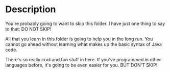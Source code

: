 # Description

You're probably going to want to skip this folder. I have just one thing to say to that: DO NOT SKIP!

All that you learn in this folder is going to help you in the long run. You cannot go ahead without learning what makes up the basic syntax of Java code.

There's so really cool and fun stuff in here. If you've programmed in other languages before, it's going to be even easier for you. BUT DON'T SKIP!
